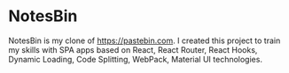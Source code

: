 # NotesBin
NotesBin is my clone of https://pastebin.com. I created this project to train my skills with SPA apps based on React, React Router, React Hooks, Dynamic Loading, Code Splitting, WebPack, Material UI technologies.
